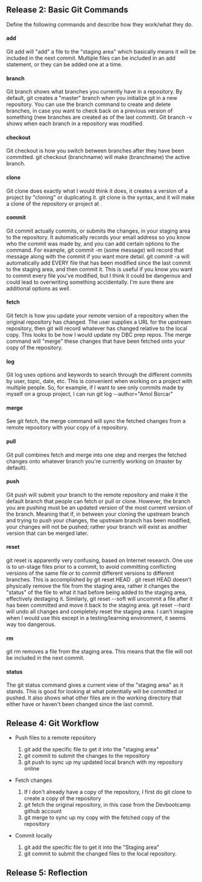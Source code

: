 ## Release 2: Basic Git Commands
Define the following commands and describe how they work/what they do.  


#### add
<!-- Your definition here -->
 
Git add will "add" a file to the "staging area" which basically means it will be included
in the next commit.  Multiple files can be included in an add statement, or they can be added one at a time. 


#### branch
<!-- Your definition here -->
 
Git branch shows what branches you currently have in a repository.  By default, git creates a "master" branch when you initialize git in a new repository.  You can use the branch command to create and delete branches, in case you want to check back on a previous version of something (new branches are created as of the last commit).  Git branch -v shows when each branch in a repository was modified. 


#### checkout
<!-- Your definition here -->
 
Git checkout is how you switch between branches after they have been committed.  git checkout (branchname) will make (branchname) the active branch.  


#### clone
<!-- Your definition here -->
 
Git clone does exactly what I would think it does, it creates a version of a project by "cloning" or duplicating it.  git clone <url> is the syntax, and it will make a clone of the repository or project at <url>.


#### commit
<!-- Your definition here -->
 
Git commit actually commits, or submits the changes, in your staging area to the repository.  It automatically records your email address so you know who the commit was made by, and you can add certain options to the command.  For example, git commit -m (some message) will record that message along with the commit if you want more detail.  git commit -a will automatically add EVERY file that has been modified since the last commit to the staging area, and then commit it.  This is useful if you know you want to commit every file you've modified, but I think it could be dangerous and could lead to overwriting something accidentally.  I'm sure there are additional options as well.


#### fetch
<!-- Your definition here -->
 
Git fetch is how you update your remote version of a repository when the original repository has changed.  The user supplies a URL for the upstream repository, then git will record whatever has changed relative to the local copy.  This looks to be how I would update my DBC prep repos.  The merge command will "merge" these changes that have been fetched onto your copy of the repository.  


#### log
<!-- Your definition here -->
 
Git log uses options and keywords to search through the different commits by user, topic, date, etc. This is convenient when working on a project with multiple people.  So, for example, if I want to see only commits made by myself on a group project, I can run git log --author="Amol Borcar"


#### merge
<!-- Your definition here -->
 
See git fetch, the merge command will sync the fetched changes from a remote repository with your copy of a repository.


#### pull
<!-- Your definition here -->
 
Git pull combines fetch and merge into one step and merges the fetched changes onto whatever branch you're currently working on (master by default).


#### push
<!-- Your definition here -->
 
Git push will submit your branch to the remote repository and make it the default branch that people can fetch or pull or clone.  However, the branch you are pushing must be an updated version of the most current version of the branch.  Meaning that if, in between your cloning the upstream branch and trying to push your changes, the upstream branch has been modified, your changes will not be pushed; rather your branch will exist as another version that can be merged later. 


#### reset
<!-- Your definition here -->
 
git reset is apparently very confusing, based on Internet research.  One use is to un-stage files prior to a commit, to avoid committing conflicting versions of the same file or to commit different versions to different branches.  This is accomplished by git reset HEAD <filename>.  git reset HEAD doesn't physically remove the file from the staging area, rather it changes the "status" of the file to what it had before being added to the staging area, effectively destaging it.  Similarly, git reset --soft <filename> will uncommit a file after it has been committed and move it back to the staging area.  git reset --hard <filename> will undo all changes and completely reset the staging area.  I can't imagine when I would use this except in a testing/learning environment, it seems way too dangerous.


#### rm
<!-- Your definition here -->
 
git rm removes a file from the staging area.  This means that the file will not be included in the next commit. 


#### status
<!-- Your definition here -->
 
The git status command gives a current view of the "staging area" as it stands.  This is good for looking at what potentially will be committed or pushed.  It also shows what other files are in the working directory that either have or haven't been changed since the last commit.  




## Release 4: Git Workflow

- Push files to a remote repository
	1. git add the specific file to get it into the "staging area"
	2. git commit to submit the changes to the repository
	3. git push to sync up my updated local branch with my repository online
- Fetch changes
	1. If I don't already have a copy of the repository, I first do git clone <url> to create a copy of the repository
	2. git fetch the original repository, in this case from the Devbootcamp github account
	3. git merge to sync up my copy with the fetched copy of the repository
	
- Commit locally
	1. git add the specific file to get it into the "Staging area"
	2. git commit to submit the changed files to the local repository.

## Release 5: Reflection

<!-- I don't really have much to contribute to this reflection, I had already looked up these commands during previous git exercises.  However, I think I'll reference this solution file a few times while trying to really remember how to use git and get used to it. -->